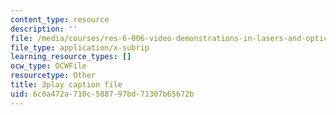 ```yaml
---
content_type: resource
description: ''
file: /media/courses/res-6-006-video-demonstrations-in-lasers-and-optics-spring-2008/6c0a472a710c588797bd71307b65672b_LixwAXsN8vg.vtt
file_type: application/x-subrip
learning_resource_types: []
ocw_type: OCWFile
resourcetype: Other
title: 3play caption file
uid: 6c0a472a-710c-5887-97bd-71307b65672b
---
```

